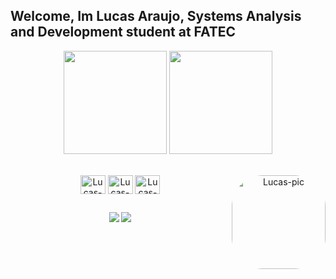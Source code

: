 ## Welcome, Im Lucas Araujo, Systems Analysis and Development student at FATEC
<div align="center">
<div align="center">
 <p  align="center">
  <td width="50%" align="center">
     <img height="165em" src="https://github-readme-stats.vercel.app/api?username=LucasAraujo&show_icons=true&theme=radical&include_all_commits=false&count_private=true"/>
  </td>
  <td width="50%" align="center">
    <img height="165em" src="https://github-readme-stats.vercel.app/api/top-langs/?username=LucasAraujoDionizio&layout=compact&langs_count=7&theme=radical"/>
  </td>
</p>
  </a>
</div>
<div style="display: inline_block"><br>
  <img align="center" alt="Lucas-HTML" height="30" width="40" src="https://cdn.jsdelivr.net/gh/devicons/devicon/icons/html5/html5-original.svg">
  <img align="center" alt="Lucas-Css" height="30" width="40" src="https://cdn.jsdelivr.net/gh/devicons/devicon/icons/css3/css3-original.svg">
  <img align="center" alt="Lucas-JS" height="30" width="40" src="https://cdn.jsdelivr.net/gh/devicons/devicon/icons/javascript/javascript-original.svg">
 
  <img align="right" alt="Lucas-pic" height="150" style="border-radius:50px;" src="https://imgur.com/a/cckCb8X">
</div>
  
  ##
 
<div> 
  <a href = "mailto:lucasaraujodionizio4077@gmail.com" target="_blank"><img src="https://img.shields.io/badge/-Gmail-%23333?style=for-the-badge&logo=gmail&logoColor=white"></a>
  <a href="https://www.linkedin.com/in/lucas-araujo-a81344252/" target="_blank"><img src="https://img.shields.io/badge/-LinkedIn-%230077B5?style=for-the-badge&logo=linkedin&logoColor=white"></a> 
</div>
